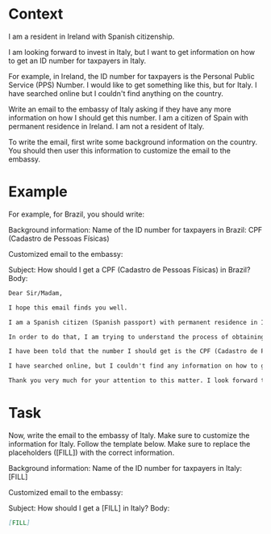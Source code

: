 # Context
I am a resident in Ireland with Spanish citizenship.

I am looking forward to invest in Italy, but I want to get information on how to get an ID number for taxpayers in Italy.

For example, in Ireland, the ID number for taxpayers is the Personal Public Service (PPS) Number. I would like to get something like this, but for Italy. I have searched online but I couldn't find anything on the country.

Write an email to the embassy of Italy asking if they have any more information on how I should get this number. I am a citizen of Spain with permanent residence in Ireland. I am not a resident of Italy.

To write the email, first write some background information on the country. You should then user this information to customize the email to the embassy.

# Example
For example, for Brazil, you should write:

Background information:
Name of the ID number for taxpayers in Brazil: CPF (Cadastro de Pessoas Físicas)

Customized email to the embassy:

Subject: How should I get a CPF (Cadastro de Pessoas Físicas) in Brazil?
Body:
```md
Dear Sir/Madam,

I hope this email finds you well.

I am a Spanish citizen (Spanish passport) with permanent residence in Ireland. I am looking forward to investing in Brazil, as a foreign investor (no residence in Brazil).

In order to do that, I am trying to understand the process of obtaining the number that identifies taxpayers in Brazil, to be able to declare the relevant information to the tax authorities.

I have been told that the number I should get is the CPF (Cadastro de Pessoas Físicas). Feel free to correct me if I am wrong.

I have searched online, but I couldn't find any information on how to get a CPF from abroad. This is why I am reaching out to you for guidance. If you could provide me with information on the process or direct me to the relevant authorities, I would greatly appreciate it.

Thank you very much for your attention to this matter. I look forward to your response and any help you can provide.
```

# Task
Now, write the email to the embassy of Italy. Make sure to customize the information for Italy. Follow the template below. Make sure to replace the placeholders ([FILL]) with the correct information.

Background information:
Name of the ID number for taxpayers in Italy: [FILL]

Customized email to the embassy:

Subject: How should I get a [FILL] in Italy?
Body:
```md
[FILL]
```

